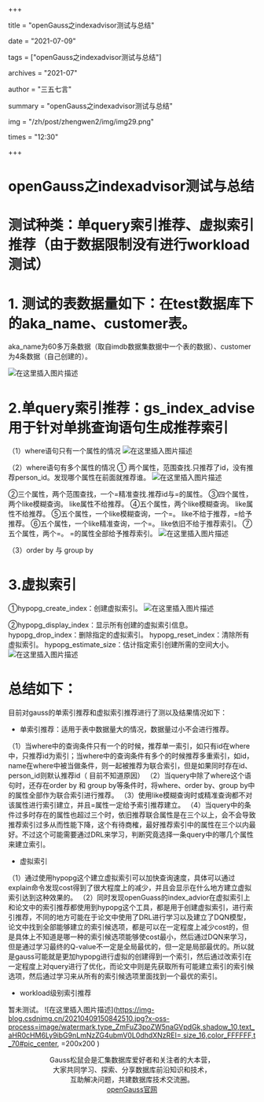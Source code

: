 ﻿+++

title = "openGauss之indexadvisor测试与总结" 

date = "2021-07-09" 

tags = ["openGauss之indexadvisor测试与总结"] 

archives = "2021-07" 

author = "三五七言" 

summary = "openGauss之indexadvisor测试与总结"

img = "/zh/post/zhengwen2/img/img29.png" 

times = "12:30"

+++

# openGauss之indexadvisor测试与总结<a name="ZH-CN_TOPIC_0000001085018737"></a>

# 测试种类：单query索引推荐、虚拟索引推荐（由于数据限制没有进行workload测试）

# 1. 测试的表数据量如下：在test数据库下的aka_name、customer表。
aka_name为60多万条数据（取自imdb数据集数据中一个表的数据）、customer为4条数据（自己创建的）。

![在这里插入图片描述](https://img-blog.csdnimg.cn/20210702172226929.png?x-oss-process=image/watermark,type_ZmFuZ3poZW5naGVpdGk,shadow_10,text_aHR0cHM6Ly9ibG9nLmNzZG4ubmV0L0dhdXNzREI=,size_16,color_FFFFFF,t_70)

# 2.单query索引推荐：gs_index_advise 用于针对单挑查询语句生成推荐索引
（1）where语句只有一个属性的情况
 ![在这里插入图片描述](https://img-blog.csdnimg.cn/20210702172241119.png?x-oss-process=image/watermark,type_ZmFuZ3poZW5naGVpdGk,shadow_10,text_aHR0cHM6Ly9ibG9nLmNzZG4ubmV0L0dhdXNzREI=,size_16,color_FFFFFF,t_70)

（2）where语句有多个属性的情况
① 两个属性，范围查找.只推荐了id，没有推荐person_id。发现哪个属性在前面就推荐谁。
 ![在这里插入图片描述](https://img-blog.csdnimg.cn/20210702172247553.png?x-oss-process=image/watermark,type_ZmFuZ3poZW5naGVpdGk,shadow_10,text_aHR0cHM6Ly9ibG9nLmNzZG4ubmV0L0dhdXNzREI=,size_16,color_FFFFFF,t_70)

②三个属性，两个范围查找，一个=精准查找.推荐id与=的属性。
③四个属性，两个like模糊查询。 like属性不给推荐。
④五个属性，两个like模糊查询。 like属性不给推荐。
⑤五个属性，一个like模糊查询，一个=。 like不给于推荐，=给予推荐。
⑥五个属性，一个like精准查询，一个=。 like依旧不给于推荐索引。
⑦五个属性，两个=。 =的属性全部给予推荐索引。
 ![在这里插入图片描述](https://img-blog.csdnimg.cn/20210702172254508.png?x-oss-process=image/watermark,type_ZmFuZ3poZW5naGVpdGk,shadow_10,text_aHR0cHM6Ly9ibG9nLmNzZG4ubmV0L0dhdXNzREI=,size_16,color_FFFFFF,t_70)

（3）order by 与 group by

# 3.虚拟索引
①hypopg_create_index：创建虚拟索引。
 ![在这里插入图片描述](https://img-blog.csdnimg.cn/20210702172310447.png?x-oss-process=image/watermark,type_ZmFuZ3poZW5naGVpdGk,shadow_10,text_aHR0cHM6Ly9ibG9nLmNzZG4ubmV0L0dhdXNzREI=,size_16,color_FFFFFF,t_70)

②hypopg_display_index：显示所有创建的虚拟索引信息。
hypopg_drop_index：删除指定的虚拟索引。
hypopg_reset_index：清除所有虚拟索引。
hypopg_estimate_size：估计指定索引创建所需的空间大小。
![在这里插入图片描述](https://img-blog.csdnimg.cn/20210702172316460.png?x-oss-process=image/watermark,type_ZmFuZ3poZW5naGVpdGk,shadow_10,text_aHR0cHM6Ly9ibG9nLmNzZG4ubmV0L0dhdXNzREI=,size_16,color_FFFFFF,t_70)

# 总结如下：
目前对gauss的单索引推荐和虚拟索引推荐进行了测以及结果情况如下：

 - 单索引推荐：适用于表中数据量大的情况，数据量过小不会进行推荐。

（1）当where中的查询条件只有一个的时候，推荐单一索引，如只有id在where中，只推荐id为索引；当where中的查询条件有多个的时候推荐多重索引，如id，name在where中被当做条件，则一起被推荐为联合索引，但是如果同时存在id、person_id则默认推荐id（ 目前不知道原因）
（2）当query中除了where这个语句时，还存在order by 和 group by等条件时，将where、order by、group by中的属性全部作为联合索引进行推荐。
（3）使用like模糊查询时或精准查询都不对该属性进行索引建立，并且=属性一定给予索引推荐建立。
（4）当query中的条件过多时存在的属性也超过三个时，依旧推荐联合属性是在三个以上，会不会导致推荐索引过多从而性能下降，这个有待商榷，最好推荐索引中的属性在三个以内最好。不过这个可能需要通过DRL来学习，判断究竟选择一条query中的哪几个属性来建立索引。

 - 虚拟索引

（1）通过使用hypopg这个建立虚拟索引可以加快查询速度，具体可以通过explain命令发现cost得到了很大程度上的减少，并且会显示在什么地方建立虚拟索引达到这种效果的。
（2）同时发现openGuass的index_advior在虚拟索引上和论文中的索引推荐都使用到hypopg这个工具，都是用于创建虚拟索引，进行索引推荐，不同的地方可能在于论文中使用了DRL进行学习以及建立了DQN模型，论文中找到全部能够建立的索引候选项，都是可以在一定程度上减少cost的，但是具体上不知道是哪一种的索引候选项能够使cost最小，然后通过DQN来学习，但是通过学习最终的Q-value不一定是全局最优的，但一定是局部最优的。所以就是gauss可能就是更加hypopg进行虚拟的创建得到一个索引，然后通过改索引在一定程度上对query进行了优化，而论文中则是先获取所有可能建立索引的索引候选项，然后通过学习来从所有的索引候选项里面找到一个最优的索引。

 - workload级别索引推荐

暂未测试。
![在这里插入图片描述](https://img-blog.csdnimg.cn/20210409150842510.jpg?x-oss-process=image/watermark,type_ZmFuZ3poZW5naGVpdGk,shadow_10,text_aHR0cHM6Ly9ibG9nLmNzZG4ubmV0L0dhdXNzREI=,size_16,color_FFFFFF,t_70#pic_center,  =200x200 )
<center>Gauss松鼠会是汇集数据库爱好者和关注者的大本营，</center>

<center>大家共同学习、探索、分享数据库前沿知识和技术，</center>

<center>互助解决问题，共建数据库技术交流圈。</center>

<center>
<a href=https://opengauss.org>openGauss官网</a>
</center>
